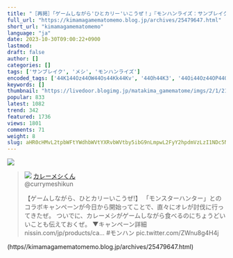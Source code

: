 ```yaml
---
title: "［再掲］「ゲームしながら'ひとカリー'いこうぜ！」『モンハンライズ：サンブレイク』×『日清カレーメシ』コラボキャンペーンが10"
full_url: "https://kimamagamematomemo.blog.jp/archives/25479647.html"
short_url: "kimamagamematomemo"
language: "ja"
date: 2023-10-30T09:00:22+0900
lastmod: 
draft: false
author: []
categories: []
tags: ['サンブレイク', 'メシ', 'モンハンライズ']
encoded_tags: ['44K144Oz44OW44Os44Kk44Kv', '44Oh44K3', '44Oi44Oz44OP44Oz44Op44Kk44K6']
keywords: []
thumbnail: "https://livedoor.blogimg.jp/matakima_gamematome/imgs/2/1/21053fdf.jpg"
popular: 833
latest: 1082
trend: 342
featured: 1736
views: 1801
comments: 71
weight: 8
slug: aHR0cHMvL2tpbWFtYWdhbWVtYXRvbWVtby5ibG9nLmpwL2FyY2hpdmVzLzI1NDc5NjQ3Lmh0bWw=
---
```


![](https://livedoor.blogimg.jp/matakima_gamematome/imgs/2/1/21053fdf.jpg)

<blockquote id='twibodyH7YTgG4NqC'> <p> <img src='https//livedoor.blogimg.jp/matakima_gamematome/imgs/3/b/3b21577f.jpg'> <a target='_blank' href='https//twitter.com/currymeshikun/status/1708663090345054444'>カレーメシくん </a><br> @currymeshikun </p> <p id='twitextH7YTgG4NqC'> 【ゲームしながら、ひとカリーいこうぜ!】 「モンスターハンター」とのコラボキャンペーンが今日から開始ってことで、直々にオレが討伐に行ってきたぜ。 ついでに、カレーメシがゲームしながら食べるのにちょうどいいことも伝えておくぜ。 ▼キャンペーン詳細 nissin.com/jp/products/ca… #モンハン pic.twitter.com/ZWnu8g4H4j </p> <p> <a target='_blank' href='https//twitter.com/currymeshikun/status/1708663090345054444'></a> </p> </blockquote> 

(https//kimamagamematomemo.blog.jp/archives/25479647.html)
